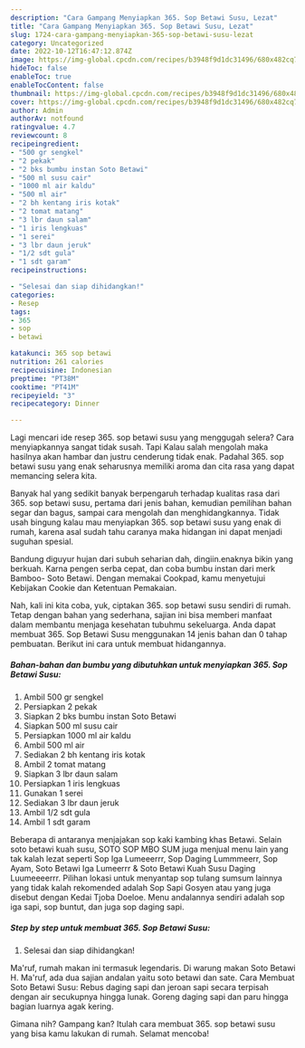 ```yaml
---
description: "Cara Gampang Menyiapkan 365. Sop Betawi Susu, Lezat"
title: "Cara Gampang Menyiapkan 365. Sop Betawi Susu, Lezat"
slug: 1724-cara-gampang-menyiapkan-365-sop-betawi-susu-lezat
category: Uncategorized
date: 2022-10-12T16:47:12.874Z
image: https://img-global.cpcdn.com/recipes/b3948f9d1dc31496/680x482cq70/365-sop-betawi-susu-foto-resep-utama.jpg
hideToc: false
enableToc: true
enableTocContent: false
thumbnail: https://img-global.cpcdn.com/recipes/b3948f9d1dc31496/680x482cq70/365-sop-betawi-susu-foto-resep-utama.jpg
cover: https://img-global.cpcdn.com/recipes/b3948f9d1dc31496/680x482cq70/365-sop-betawi-susu-foto-resep-utama.jpg
author: Admin
authorAv: notfound
ratingvalue: 4.7
reviewcount: 8
recipeingredient:
- "500 gr sengkel"
- "2 pekak"
- "2 bks bumbu instan Soto Betawi"
- "500 ml susu cair"
- "1000 ml air kaldu"
- "500 ml air"
- "2 bh kentang iris kotak"
- "2 tomat matang"
- "3 lbr daun salam"
- "1 iris lengkuas"
- "1 serei"
- "3 lbr daun jeruk"
- "1/2 sdt gula"
- "1 sdt garam"
recipeinstructions:

- "Selesai dan siap dihidangkan!"
categories:
- Resep
tags:
- 365
- sop
- betawi

katakunci: 365 sop betawi 
nutrition: 261 calories
recipecuisine: Indonesian
preptime: "PT38M"
cooktime: "PT41M"
recipeyield: "3"
recipecategory: Dinner

---
```



Lagi mencari ide resep 365. sop betawi susu yang menggugah selera? Cara menyiapkannya sangat tidak susah. Tapi Kalau salah mengolah maka hasilnya akan hambar dan justru cenderung tidak enak. Padahal 365. sop betawi susu yang enak seharusnya memiliki aroma dan cita rasa yang dapat memancing selera kita.


Banyak hal yang sedikit banyak berpengaruh terhadap kualitas rasa dari 365. sop betawi susu, pertama dari jenis bahan, kemudian pemilihan bahan segar dan bagus, sampai cara mengolah dan menghidangkannya. Tidak usah bingung kalau mau menyiapkan 365. sop betawi susu yang enak di rumah, karena asal sudah tahu caranya maka hidangan ini dapat menjadi suguhan spesial.

Bandung diguyur hujan dari subuh seharian dah, dingiin.enaknya bikin yang berkuah. Karna pengen serba cepat, dan coba bumbu instan dari merk Bamboo- Soto Betawi. Dengan memakai Cookpad, kamu menyetujui Kebijakan Cookie dan Ketentuan Pemakaian.


Nah, kali ini kita coba, yuk, ciptakan 365. sop betawi susu sendiri di rumah. Tetap dengan bahan yang sederhana, sajian ini bisa memberi manfaat dalam membantu menjaga kesehatan tubuhmu sekeluarga. Anda dapat membuat 365. Sop Betawi Susu menggunakan 14 jenis bahan dan 0 tahap pembuatan. Berikut ini cara untuk membuat hidangannya.

<!--inarticleads1-->

##### Bahan-bahan dan bumbu yang dibutuhkan untuk menyiapkan 365. Sop Betawi Susu:

1. Ambil 500 gr sengkel
1. Persiapkan 2 pekak
1. Siapkan 2 bks bumbu instan Soto Betawi
1. Siapkan 500 ml susu cair
1. Persiapkan 1000 ml air kaldu
1. Ambil 500 ml air
1. Sediakan 2 bh kentang iris kotak
1. Ambil 2 tomat matang
1. Siapkan 3 lbr daun salam
1. Persiapkan 1 iris lengkuas
1. Gunakan 1 serei
1. Sediakan 3 lbr daun jeruk
1. Ambil 1/2 sdt gula
1. Ambil 1 sdt garam


Beberapa di antaranya menjajakan sop kaki kambing khas Betawi. Selain soto betawi kuah susu, SOTO SOP MBO SUM juga menjual menu lain yang tak kalah lezat seperti Sop Iga Lumeeerrr, Sop Daging Lummmeerr, Sop Ayam, Soto Betawi Iga Lumeerrr &amp; Soto Betawi Kuah Susu Daging Luumeeeerrr. Pilihan lokasi untuk menyantap sop tulang sumsum lainnya yang tidak kalah rekomended adalah Sop Sapi Gosyen atau yang juga disebut dengan Kedai Tjoba Doeloe. Menu andalannya sendiri adalah sop iga sapi, sop buntut, dan juga sop daging sapi. 

<!--inarticleads2-->

##### Step by step untuk membuat 365. Sop Betawi Susu:


1. Selesai dan siap dihidangkan!

Ma&#39;ruf, rumah makan ini termasuk legendaris. Di warung makan Soto Betawi H. Ma&#39;ruf, ada dua sajian andalan yaitu soto betawi dan sate. Cara Membuat Soto Betawi Susu: Rebus daging sapi dan jeroan sapi secara terpisah dengan air secukupnya hingga lunak. Goreng daging sapi dan paru hingga bagian luarnya agak kering. 

Gimana nih? Gampang kan? Itulah cara membuat 365. sop betawi susu yang bisa kamu lakukan di rumah. Selamat mencoba!
